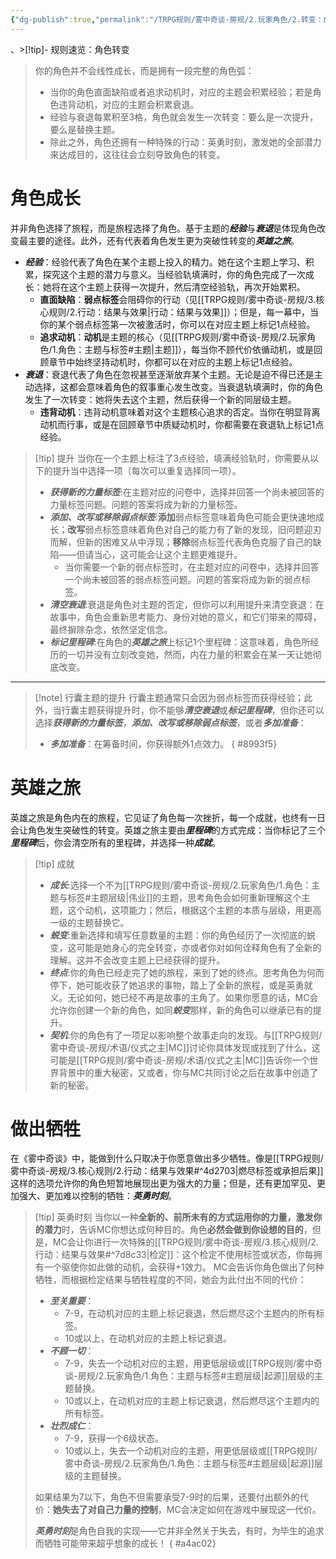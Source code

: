 ```yaml
---
{"dg-publish":true,"permalink":"/TRPG规则/雾中奇谈-房规/2.玩家角色/2.转变：成长与牺牲/"}
---
```


、>[!tip]- 规则速览：角色转变
>你的角色并不会线性成长，而是拥有一段完整的角色弧：
>- 当你的角色直面缺陷或者追求动机时，对应的主题会积累经验；若是角色违背动机，对应的主题会积累衰退。
>- 经验与衰退每累积至3格，角色就会发生一次转变：要么是一次提升，要么是替换主题。
>- 除此之外，角色还拥有一种特殊的行动：英勇时刻，激发她的全部潜力来达成目的，这往往会立刻导致角色的转变。
>
# 角色成长
并非角色选择了旅程，而是旅程选择了角色。基于主题的***经验***与***衰退***是体现角色改变最主要的途径。此外，还有代表着角色发生更为突破性转变的***英雄之旅***。

- ***经验***：经验代表了角色在某个主题上投入的精力。她在这个主题上学习、积累，探究这个主题的潜力与意义。当经验轨填满时，你的角色完成了一次成长：她将在这个主题上获得一次提升，然后清空经验轨，再次开始累积。
	- **直面缺陷**：**弱点标签**会阻碍你的行动（见[[TRPG规则/雾中奇谈-房规/3.核心规则/2.行动：结果与效果\|行动：结果与效果]]）；但是，每一幕中，当你的某个弱点标签第一次被激活时，你可以在对应主题上标记1点经验。
	- **追求动机**：**动机**是主题的核心（见[[TRPG规则/雾中奇谈-房规/2.玩家角色/1.角色：主题与标签#主题\|主题]]），每当你不顾代价依循动机，或是回顾章节中始终坚持动机时，你都可以在对应的主题上标记1点经验。
- ***衰退***：衰退代表了角色在忽视甚至逐渐放弃某个主题。无论是迫不得已还是主动选择，这都会意味着角色的叙事重心发生改变。当衰退轨填满时，你的角色发生了一次转变：她将失去这个主题，然后获得一个新的同层级主题。
	- **违背动机**：违背动机意味着对这个主题核心追求的否定。当你在明显背离动机而行事，或是在回顾章节中质疑动机时，你都需要在衰退轨上标记1点经验。

>[!tip] 提升
>当你在一个主题上标注了3点经验，填满经验轨时，你需要从以下的提升当中选择一项（每次可以重复选择同一项）。
>-  ***获得新的力量标签***:在主题对应的问卷中，选择并回答一个尚未被回答的力量标签问题。问题的答案将成为新的力量标签。
>- ***添加、改写或移除弱点标签***:**添加**弱点标签意味着角色可能会更快速地成长；**改写**弱点标签意味着角色对自己的能力有了新的发现，旧问题迎刃而解，但新的困难又从中浮现；**移除**弱点标签代表角色克服了自己的缺陷——但请当心，这可能会让这个主题更难提升。
>	- 当你需要一个新的弱点标签时，在主题对应的问卷中，选择并回答一个尚未被回答的弱点标签问题。问题的答案将成为新的弱点标签。
>- ***清空衰退***:衰退是角色对主题的否定，但你可以利用提升来清空衰退：在故事中，角色会重新思考能力、身份对她的意义，和它们带来的障碍，最终摒除杂念，依然坚定信念。
>- ***标记里程碑***:在角色的***英雄之旅***上标记1个里程碑：这意味着，角色所经历的一切并没有立刻改变她，然而，内在力量的积累会在某一天让她彻底改变。

---

>[!note] 行囊主题的提升
>行囊主题通常只会因为弱点标签而获得经验；此外，当行囊主题获得提升时，你不能够***清空衰退***或***标记里程碑***，但你还可以选择***获得新的力量标签***，***添加、改写或移除弱点标签***，或者***多加准备***：
>- ***多加准备***：在筹备时间，你获得额外1点效力。
{ #8993f5}


# 英雄之旅
英雄之旅是角色内在的旅程，它见证了角色每一次挫折，每一个成就，也终有一日会让角色发生突破性的转变。英雄之旅主要由***里程碑***的方式完成：当你标记了三个***里程碑***后，你会清空所有的里程碑，并选择一种***成就***。

>[!tip] 成就
>- ***成长***:选择一个不为[[TRPG规则/雾中奇谈-房规/2.玩家角色/1.角色：主题与标签#主题层级\|伟业]]的主题，思考角色会如何重新理解这个主题，这个动机，这项能力；然后，根据这个主题的本质与层级，用更高一级的主题替换它。
>- ***蜕变***:重新选择和填写任意数量的主题：你的角色经历了一次彻底的蜕变，这可能是她身心的完全转变，亦或者你对如何诠释角色有了全新的理解。这并不会改变主题上已经获得的提升。
>- ***终点***:你的角色已经走完了她的旅程，来到了她的终点。思考角色为何而停下，她可能收获了她追求的事物，踏上了全新的旅程，或是英勇就义。无论如何，她已经不再是故事的主角了。如果你愿意的话，MC会允许你创建一个新的角色，如同***蜕变***那样，新的角色可以继承已有的提升。
>- ***契机***:你的角色有了一项足以影响整个故事走向的发现。与[[TRPG规则/雾中奇谈-房规/术语/仪式之主\|MC]]讨论你具体发现或找到了什么，这可能是[[TRPG规则/雾中奇谈-房规/术语/仪式之主\|MC]]告诉你一个世界背景中的重大秘密，又或者，你与MC共同讨论之后在故事中创造了新的秘密。
# 做出牺牲
在《雾中奇谈》中，能做到什么只取决于你愿意做出多少牺牲。像是[[TRPG规则/雾中奇谈-房规/3.核心规则/2.行动：结果与效果#^4d2703\|燃尽标签或承担后果]]这样的选项允许你的角色短暂地展现出更为强大的力量；但是，还有更加罕见、更加强大、更加难以控制的牺牲：***英勇时刻***。

>[!tip] 英勇时刻
>当你以一种**全新的、前所未有的方式运用你的力量，激发你的潜力**时，告诉MC你想达成何种目的。角色**必然会做到你设想的目的**，但是，MC会让你进行一次特殊的[[TRPG规则/雾中奇谈-房规/3.核心规则/2.行动：结果与效果#^7d8c33\|检定]]：这个检定不使用标签或状态，你每拥有一个驱使你如此做的动机，会获得+1效力。
>MC会告诉你角色做出了何种牺牲，而根据检定结果与牺牲程度的不同，她会为此付出不同的代价：
>- ***至关重要***：
>	- 7-9，在动机对应的主题上标记衰退，然后燃尽这个主题内的所有标签。
>	- 10或以上，在动机对应的主题上标记衰退。
>- ***不顾一切***：
>	- 7-9，失去一个动机对应的主题，用更低层级或[[TRPG规则/雾中奇谈-房规/2.玩家角色/1.角色：主题与标签#主题层级\|起源]]层级的主题替换。
>	- 10或以上，在动机对应的主题上标记衰退，然后燃尽这个主题内的所有标签。
>- ***壮烈成仁***：
>	- 7-9，获得一个6级状态。
>	- 10或以上，失去一个动机对应的主题，用更低层级或[[TRPG规则/雾中奇谈-房规/2.玩家角色/1.角色：主题与标签#主题层级\|起源]]层级的主题替换。
>
>如果结果为7以下，角色不但需要承受7-9时的后果，还要付出额外的代价：**她失去了对自己力量的控制**，MC会决定如何在游戏中展现这一代价。
>
>***英勇时刻***是角色自我的实现——它并非全然关于失去，有时，为毕生的追求而牺牲可能带来超乎想象的成长！
{ #a4ac02}



